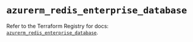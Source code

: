 # `azurerm_redis_enterprise_database`

Refer to the Terraform Registry for docs: [`azurerm_redis_enterprise_database`](https://registry.terraform.io/providers/hashicorp/azurerm/4.19.0/docs/resources/redis_enterprise_database).
